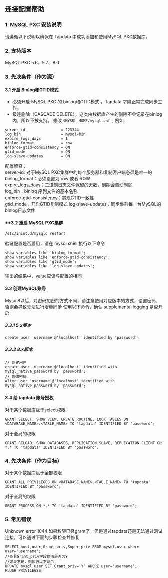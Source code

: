 ## **连接配置帮助**

### **1. MySQL PXC 安装说明**

请遵循以下说明以确保在 Tapdata 中成功添加和使用MySQL PXC数据库。

### **2. 支持版本**
MySQL PXC 5.6、5.7、8.0

### **3. 先决条件（作为源）**
#### **3.1 开启 Binlog和GTID模式**
- 必须开启 MySQL PXC 的 binlog和GTID模式 ，Tapdata 才能正常完成同步工作。
- 级连删除（CASCADE DELETE），这类由数据库产生的删除不会记录在binlog内，所以不被支持。
修改 `$MYSQL_HOME/mysql.cnf `, 例如:
```
server_id         		 = 223344
log_bin           		 = mysql-bin
expire_logs_days  		 = 1
binlog_format     		 = row
enforce-gtid-consistency = ON
gtid_mode				 = ON
log-slave-updates		 = ON
```
配置解释：<br>
server-id: 对于MySQL PXC集群中的每个服务器和复制客户端必须是唯一的<br>
binlog_format：必须设置为 row 或者 ROW<br>
expire_logs_days：二进制日志文件保留的天数，到期会自动删除<br>
log_bin：binlog 序列文件的基本名称<br>
enforce-gtid-consistency：实现GTID一致性<br>
gtid_mode：开启GTID复制模式
log-slave-updates：同步集群每一台MySQL的binlog日志文件

#### **3.2 重启 MySQL PXC集群

```
/etc/inint.d/mysqld restart
```
验证配置是否启用，请在 mysql shell 执行以下命令
```
show variables like 'binlog_format';
show variables like 'enforce-gtid-consistency';
show variables like 'gtid_mode';
show variables like 'log-slave-updates';
```
输出的结果中，value应该与配置的相同

#### **3.3 创建MySQL账号**
Mysql8以后，对密码加密的方式不同，请注意使用对应版本的方式，设置密码，否则会导致无法进行增量同步
使用以下命令，确认 supplemental logging 是否开启

##### **3.3.1 5.x版本**
```
create user 'username'@'localhost' identified by 'password';
```
##### **3.3.2 8.x版本**
```
// 创建用户
create user 'username'@'localhost' identified with mysql_native_password by 'password';
// 修改密码
alter user 'username'@'localhost' identified with mysql_native_password by 'password';
```

#### **3.4 给 tapdata 账号授权**
对于某个数据库赋于select权限
```
GRANT SELECT, SHOW VIEW, CREATE ROUTINE, LOCK TABLES ON <DATABASE_NAME>.<TABLE_NAME> TO 'tapdata' IDENTIFIED BY 'password';
```
对于全局的权限
```
GRANT RELOAD, SHOW DATABASES, REPLICATION SLAVE, REPLICATION CLIENT ON *.* TO 'tapdata' IDENTIFIED BY 'password';
```
###  **4. 先决条件（作为目标）**
对于某个数据库赋于全部权限
```
GRANT ALL PRIVILEGES ON <DATABASE_NAME>.<TABLE_NAME> TO 'tapdata' IDENTIFIED BY 'password';
```
对于全局的权限
```
GRANT PROCESS ON *.* TO 'tapdata' IDENTIFIED BY 'password';
```
###  **5. 常见错误**

Unknown error 1044
如果权限已经grant了，但是通过tapdata还是无法通过测试连接，可以通过下面的步骤检查并修复
```
SELECT host,user,Grant_priv,Super_priv FROM mysql.user where user='username';
//查看Grant_priv字段的值是否为Y
//如果不是，则执行以下命令
UPDATE mysql.user SET Grant_priv='Y' WHERE user='username';
FLUSH PRIVILEGES;
```
